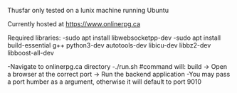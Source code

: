 Thusfar only tested on a lunix machine running Ubuntu

Currently hosted at https://www.onlinerpg.ca

Required libraries:
-sudo apt install libwebsocketpp-dev
-sudo apt install build-essential g++ python3-dev autotools-dev libicu-dev libbz2-dev libboost-all-dev

 -Navigate to onlinerpg.ca directory
 -./run.sh #command will:    build   ->  Open a browser at the correct port  ->  Run the backend application
 -You may pass a port humber as a argument, otherwise it will default to port 9010